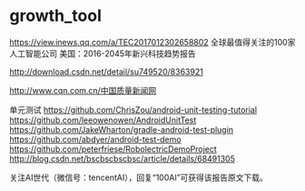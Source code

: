 # growth_tool
 
 https://view.inews.qq.com/a/TEC2017012302658802  全球最值得关注的100家人工智能公司
 美国：2016-2045年新兴科技趋势报告 
 
 http://download.csdn.net/detail/su749520/8363921

http://www.cqn.com.cn/中国质量新闻网

单元测试
https://github.com/ChrisZou/android-unit-testing-tutorial
https://github.com/leeowenowen/AndroidUnitTest
https://github.com/JakeWharton/gradle-android-test-plugin
https://github.com/abdyer/android-test-demo
https://github.com/peterfriese/RobolectricDemoProject
http://blog.csdn.net/bscbscbscbsc/article/details/68491305

关注AI世代（微信号：tencentAI），回复“100AI”可获得该报告原文下载。
